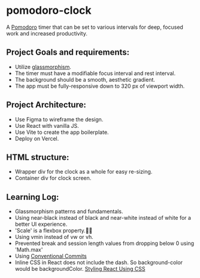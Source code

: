 # pomodoro-clock
A [Pomodoro](https://en.wikipedia.org/wiki/Pomodoro_Technique) timer that can be set to various intervals for deep, focused work and increased productivity.

## Project Goals and requirements:
- Utilize [glassmorphism](https://hype4.academy/tools/glassmorphism-generator).
- The timer must have a modifiable focus interval and rest interval.
- The background should be a smooth, aesthetic gradient.
- The app must be fully-responsive down to 320 px of viewport width.

## Project Architecture:
- Use Figma to wireframe the design.
- Use React with vanilla JS.
- Use Vite to create the app boilerplate.
- Deploy on Vercel. 

## HTML structure:
- Wrapper div for the clock as a whole for easy re-sizing.
- Container div for clock screen.

## Learning Log:
- Glassmorphism patterns and fundamentals.
- Using near-black instead of black and near-white instead of white for a better UI experience.
- 'Scale' is a flexbox property.🤦‍♂️
- Using vmin instead of vw or vh.
- Prevented break and session length values from dropping below 0 using 'Math.max'
- Using [Conventional Commits](https://www.conventionalcommits.org/en/v1.0.0/)
- Inline CSS in React does not include the dash. So background-color would be backgroundColor. [Styling React Using CSS](https://www.w3schools.com/react/react_css.asp)
